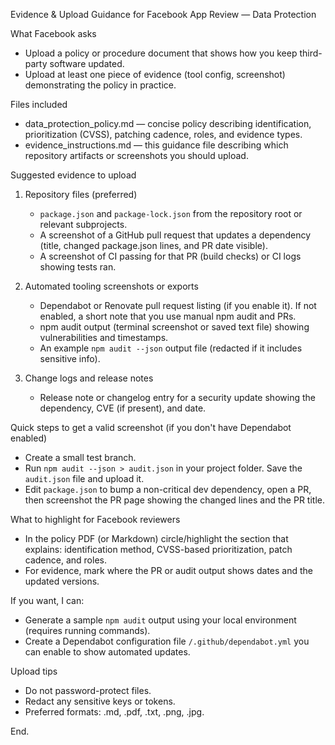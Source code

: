 Evidence & Upload Guidance for Facebook App Review — Data Protection

What Facebook asks
- Upload a policy or procedure document that shows how you keep third-party software updated.
- Upload at least one piece of evidence (tool config, screenshot) demonstrating the policy in practice.

Files included
- data_protection_policy.md — concise policy describing identification, prioritization (CVSS), patching cadence, roles, and evidence types.
- evidence_instructions.md — this guidance file describing which repository artifacts or screenshots you should upload.

Suggested evidence to upload
1) Repository files (preferred)
   - `package.json` and `package-lock.json` from the repository root or relevant subprojects.
   - A screenshot of a GitHub pull request that updates a dependency (title, changed package.json lines, and PR date visible).
   - A screenshot of CI passing for that PR (build checks) or CI logs showing tests ran.

2) Automated tooling screenshots or exports
   - Dependabot or Renovate pull request listing (if you enable it). If not enabled, a short note that you use manual npm audit and PRs.
   - npm audit output (terminal screenshot or saved text file) showing vulnerabilities and timestamps.
   - An example `npm audit --json` output file (redacted if it includes sensitive info).

3) Change logs and release notes
   - Release note or changelog entry for a security update showing the dependency, CVE (if present), and date.

Quick steps to get a valid screenshot (if you don't have Dependabot enabled)
- Create a small test branch.
- Run `npm audit --json > audit.json` in your project folder. Save the `audit.json` file and upload it.
- Edit `package.json` to bump a non-critical dev dependency, open a PR, then screenshot the PR page showing the changed lines and the PR title.

What to highlight for Facebook reviewers
- In the policy PDF (or Markdown) circle/highlight the section that explains: identification method, CVSS-based prioritization, patch cadence, and roles.
- For evidence, mark where the PR or audit output shows dates and the updated versions.

If you want, I can:
- Generate a sample `npm audit` output using your local environment (requires running commands).
- Create a Dependabot configuration file `/.github/dependabot.yml` you can enable to show automated updates.

Upload tips
- Do not password-protect files.
- Redact any sensitive keys or tokens.
- Preferred formats: .md, .pdf, .txt, .png, .jpg.

End.